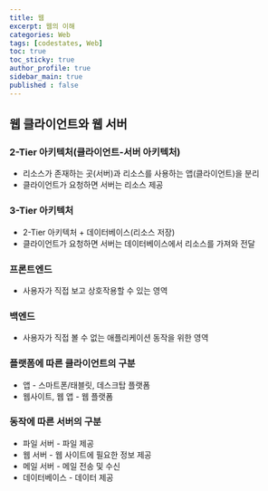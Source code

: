 ```yaml
---
title: 웹
excerpt: 웹의 이해
categories: Web
tags: [codestates, Web]
toc: true
toc_sticky: true
author_profile: true
sidebar_main: true
published : false
---
```


## 웹 클라이언트와 웹 서버

### 2-Tier 아키텍처(클라이언트-서버 아키텍처)
- 리소스가 존재하는 곳(서버)과 리소스를 사용하는 앱(클라이언트)을 분리
- 클라이언트가 요청하면 서버는 리소스 제공
### 3-Tier 아키텍처
- 2-Tier 아키텍처 + 데이터베이스(리소스 저장)
- 클라이언트가 요청하면 서버는 데이터베이스에서 리소스를 가져와 전달

### 프론트엔드
- 사용자가 직접 보고 상호작용할 수 있는 영역 
### 백엔드
- 사용자가 직접 볼 수 없는 애플리케이션 동작을 위한 영역

### 플랫폼에 따른 클라이언트의 구분
- 앱 - 스마트폰/태블릿, 데스크탑 플랫폼
- 웹사이트, 웹 앱 - 웹 플랫폼
### 동작에 따른 서버의 구분
- 파일 서버 - 파일 제공
- 웹 서버 - 웹 사이트에 필요한 정보 제공
- 메일 서버 - 메일 전송 및 수신
- 데이터베이스 - 데이터 제공
